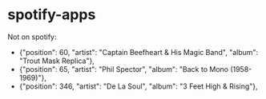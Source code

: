# spotify-apps

Not on spotify:
 - {"position":  60, "artist": "Captain Beefheart & His Magic Band", "album": "Trout Mask Replica"},
 - {"position":  65, "artist": "Phil Spector", "album": "Back to Mono (1958-1969)"},
 - {"position":  346, "artist": "De La Soul", "album": "3 Feet High & Rising"},
